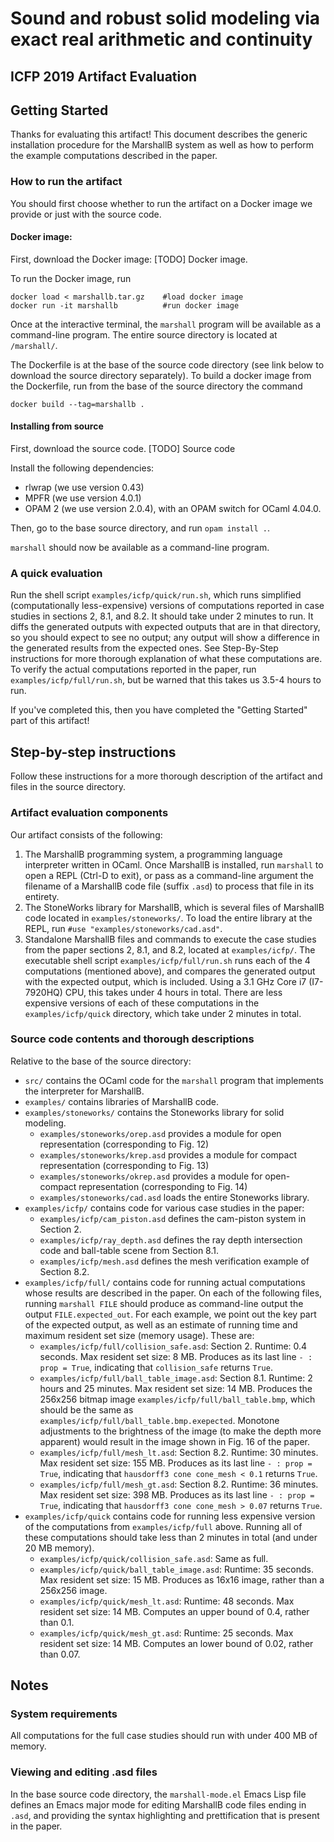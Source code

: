 # Sound and robust solid modeling via exact real arithmetic and continuity

##  ICFP 2019 Artifact Evaluation

## Getting Started

Thanks for evaluating this artifact!
This document describes the generic installation procedure for the MarshallB system as well as how to perform the example computations described in the paper.

### How to run the artifact

You should first choose whether to run the artifact on a Docker image we provide or just with the source code.

#### Docker image:

First, download the Docker image:
[TODO] Docker  image.

To run the Docker image, run
```
docker load < marshallb.tar.gz    #load docker image
docker run -it marshallb          #run docker image
```

Once at the interactive terminal, the `marshall` program will be available as a command-line program.
The entire source directory is located at `/marshall/`.

The Dockerfile is at the base of the source code directory (see link below to download the source directory separately). To build a docker image from the Dockerfile, run from the base of the source directory the command
```
docker build --tag=marshallb .
```

#### Installing from source

First, download the source code.
[TODO] Source code

Install the following dependencies:
- rlwrap (we use version 0.43)
- MPFR (we use version 4.0.1)
- OPAM 2 (we use version 2.0.4), with an OPAM switch for OCaml 4.04.0.

Then, go to the base source directory, and run `opam install .`.

`marshall` should now be available as a command-line program.


### A quick evaluation

Run the shell script `examples/icfp/quick/run.sh`, which runs simplified (computationally less-expensive) versions of computations reported in case studies in sections 2, 8.1, and 8.2. It should take under 2 minutes to run. It diffs the generated outputs with expected outputs that are in that directory, so you should expect to see no output; any output will show a difference in the generated results from the expected ones. See Step-By-Step instructions for more thorough explanation of what these computations are. To verify the actual computations reported in the paper, run `examples/icfp/full/run.sh`, but be warned that this takes us 3.5-4 hours to run.

If you've completed this, then you have completed the "Getting Started" part of this artifact!

## Step-by-step instructions

Follow these instructions for a more thorough description of the artifact and files in the source directory.

### Artifact evaluation components

Our artifact consists of the following:

1. The MarshallB programming system, a programming language interpreter written in OCaml. Once MarshallB is installed, run `marshall` to open a REPL (Ctrl-D to exit), or pass as a command-line argument the filename of a MarshallB code file (suffix `.asd`) to process that file in its entirety.
2. The StoneWorks library for MarshallB, which is several files of MarshallB code located in `examples/stoneworks/`. To load the entire library at the REPL, run `#use "examples/stoneworks/cad.asd"`.
3. Standalone MarshallB files and commands to execute the case studies from the paper sections 2, 8.1, and 8.2, located at `examples/icfp/`. The executable shell script `examples/icfp/full/run.sh` runs each of the 4 computations (mentioned above), and compares the generated output with the expected output, which is included. Using a 3.1 GHz Core i7 (I7-7920HQ) CPU, this takes under 4 hours in total. There are less expensive versions of each of these computations in the `examples/icfp/quick` directory, which take under 2 minutes in total.

### Source code contents and thorough descriptions

Relative to the base of the source directory:
- `src/` contains the OCaml code for the `marshall` program that implements the interpreter for MarshallB.
- `examples/` contains libraries of MarshallB code.
- `examples/stoneworks/` contains the Stoneworks library for solid modeling.
  * `examples/stoneworks/orep.asd` provides a module for open representation (corresponding to Fig. 12)
  * `examples/stoneworks/krep.asd` provides a module for compact representation (corresponding to Fig. 13)
  * `examples/stoneworks/okrep.asd` provides a module for open-compact representation (corresponding to Fig. 14)
  * `examples/stoneworks/cad.asd` loads the entire Stoneworks library.
- `examples/icfp/` contains code for various case studies in the paper:
  * `examples/icfp/cam_piston.asd` defines the cam-piston system in Section 2.
  * `examples/icfp/ray_depth.asd` defines the ray depth intersection code and ball-table scene from Section 8.1.
  * `examples/icfp/mesh.asd` defines the mesh verification example of Section 8.2.
- `examples/icfp/full/` contains code for running actual computations whose results are described in the paper. On each of the following files, running `marshall FILE` should produce as command-line output the output `FILE.expected_out`. For each example, we point out the key part of the expected output, as well as an estimate of running time and maximum resident set size (memory usage). These are:
  * `examples/icfp/full/collision_safe.asd`: Section 2. Runtime: 0.4 seconds. Max resident set size: 8 MB. Produces as its last line `- : prop = True`, indicating that `collision_safe` returns `True`.
  * `examples/icfp/full/ball_table_image.asd`: Section 8.1. Runtime: 2 hours and 25 minutes. Max resident set size: 14 MB. Produces the 256x256 bitmap image `examples/icfp/full/ball_table.bmp`, which should be the same as `examples/icfp/full/ball_table.bmp.exepected`. Monotone adjustments to the brightness of the image (to make the depth more apparent) would result in the image shown in Fig. 16 of the paper.
  * `examples/icfp/full/mesh_lt.asd`: Section 8.2. Runtime: 30 minutes. Max resident set size: 155 MB. Produces as its last line `- : prop = True`, indicating that `hausdorff3 cone cone_mesh < 0.1` returns `True`.
  * `examples/icfp/full/mesh_gt.asd`: Section 8.2. Runtime: 36 minutes. Max resident set size: 398 MB. Produces as its last line `- : prop = True`, indicating that `hausdorff3 cone cone_mesh > 0.07` returns `True`.
- `examples/icfp/quick` contains code for running less expensive version of the computations from `examples/icfp/full` above. Running all of these computations should take less than 2 minutes in total (and under 20 MB memory).
  * `examples/icfp/quick/collision_safe.asd`: Same as full.
  * `examples/icfp/quick/ball_table_image.asd`: Runtime: 35 seconds. Max resident set size: 15 MB. Produces as 16x16 image, rather than a 256x256 image.
  * `examples/icfp/quick/mesh_lt.asd`: Runtime: 48 seconds. Max resident set size: 14 MB. Computes an upper bound of 0.4, rather than 0.1.
  * `examples/icfp/quick/mesh_gt.asd`: Runtime: 25 seconds. Max resident set size: 14 MB. Computes an lower bound of 0.02, rather than 0.07.

## Notes

### System requirements

All computations for the full case studies should run with under 400 MB of memory.

### Viewing and editing .asd files

In the base source code directory, the `marshall-mode.el` Emacs Lisp file defines an Emacs major mode for editing MarshallB code files ending in `.asd`, and providing the syntax highlighting and prettification that is present in the paper.